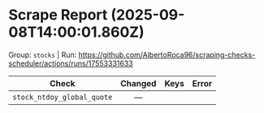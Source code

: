 # Scrape Report (2025-09-08T14:00:01.860Z)

Group: `stocks`  |  Run: https://github.com/AlbertoRoca96/scraping-checks-scheduler/actions/runs/17553331633

| Check | Changed | Keys | Error |
|---|:---:|:--|:--|
| `stock_ntdoy_global_quote` | — |  |  |
